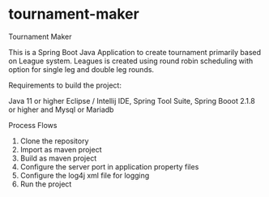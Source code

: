 # tournament-maker

Tournament Maker

This is a Spring Boot Java Application to create tournament primarily based on League system. Leagues is created using round robin scheduling with option 
for single leg and double leg rounds.

Requirements to build the project:

Java 11 or higher
Eclipse / Intellij IDE,  Spring Tool Suite, Spring Booot 2.1.8 or higher and Mysql or Mariadb

Process Flows

1. Clone the repository
2. Import as maven project
3. Build as maven project
4. Configure the server port in application property files
5. Configure the log4j xml file for logging
6. Run the project

